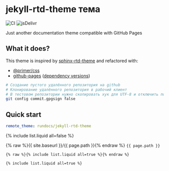 # jekyll-rtd-theme тема

![CI](https://github.com/rundocs/jekyll-rtd-theme/workflows/CI/badge.svg?branch=develop)
![jsDelivr](https://data.jsdelivr.com/v1/package/gh/rundocs/jekyll-rtd-theme/badge)

Just another documentation theme compatible with GitHub Pages

## What it does?

This theme is inspired by [sphinx-rtd-theme](https://github.com/readthedocs/sphinx_rtd_theme) and refactored with:

- [@primer/css](https://github.com/primer/css)
- [github-pages](https://github.com/github/pages-gem) ([dependency versions](https://pages.github.com/versions/))

``` bash
# Создание пустого удалённого репозитория на github
# Клонирование удалённого репозитория в рабочий клиент
# В тестовом репозитории нужно скопировать хук для UTF-8 и отключить подпись
git config commit.gpgsign false
```

## Quick start

```yml
remote_theme: rundocs/jekyll-rtd-theme
```

{% include list.liquid all=false %}


{% raw %}{{ site.baseurl }}/{{ page.path }}{% endraw %} `{{ page.path }}`

```
{% raw %}{% include list.liquid all=true %}{% endraw %}

{% include list.liquid all=true %}
```
